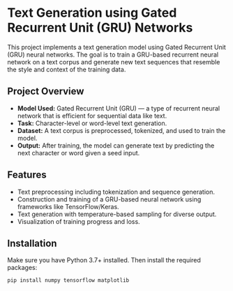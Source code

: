 # Text Generation using Gated Recurrent Unit (GRU) Networks

This project implements a text generation model using Gated Recurrent Unit (GRU) neural networks. The goal is to train a GRU-based recurrent neural network on a text corpus and generate new text sequences that resemble the style and context of the training data.

## Project Overview

- **Model Used:** Gated Recurrent Unit (GRU) — a type of recurrent neural network that is efficient for sequential data like text.
- **Task:** Character-level or word-level text generation.
- **Dataset:** A text corpus is preprocessed, tokenized, and used to train the model.
- **Output:** After training, the model can generate text by predicting the next character or word given a seed input.

## Features

- Text preprocessing including tokenization and sequence generation.
- Construction and training of a GRU-based neural network using frameworks like TensorFlow/Keras.
- Text generation with temperature-based sampling for diverse output.
- Visualization of training progress and loss.

## Installation

Make sure you have Python 3.7+ installed. Then install the required packages:

```bash
pip install numpy tensorflow matplotlib
